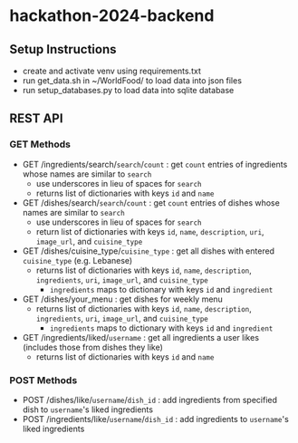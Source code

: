 # hackathon-2024-backend
## Setup Instructions
- create and activate venv using requirements.txt
- run get_data.sh in ~/WorldFood/ to load data into json files
- run setup_databases.py to load data into sqlite database
## REST API
### GET Methods
- GET /ingredients/search/`search`/`count` : get `count` entries of ingredients whose names are similar to `search`
  - use underscores in lieu of spaces for `search`
  - returns list of dictionaries with keys `id` and `name`
- GET /dishes/search/`search`/`count` : get `count` entries of dishes whose names are similar to `search`
  - use underscores in lieu of spaces for `search`
  - return list of dictionaries with keys `id`, `name`, `description`, `uri`, `image_url`, and `cuisine_type`
- GET /dishes/cuisine_type/`cuisine_type` : get all dishes with entered `cuisine_type` (e.g. Lebanese)
  - returns list of dictionaries with keys `id`, `name`, `description`, `ingredients`, `uri`, `image_url`, and `cuisine_type`
    - `ingredients` maps to dictionary with keys `id` and `ingredient`
- GET /dishes/your_menu : get dishes for weekly menu
  - returns list of dictionaries with keys `id`, `name`, `description`, `ingredients`, `uri`, `image_url`, and `cuisine_type`
    - `ingredients` maps to dictionary with keys `id` and `ingredient`
- GET /ingredients/liked/`username` : get all ingredients a user likes (includes those from dishes they like)
  - returns list of dictionaries with keys `id` and `name`
### POST Methods
- POST /dishes/like/`username`/`dish_id` : add ingredients from specified dish to `username`'s liked ingredients
- POST /ingredients/like/`username`/`dish_id` : add ingredients to `username`'s liked ingredients